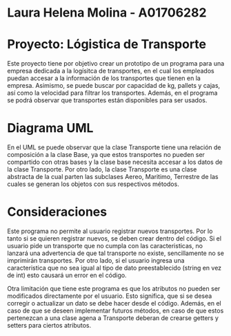 # Laura Helena Molina - A01706282
# Proyecto: Lógistica de Transporte

Este proyecto tiene por objetivo crear un prototipo de un programa para una empresa dedicada a la logísitca de transportes, en el cual los empleados puedan accesar a la información de los transportes que tienen en la empresa. Asimismo, se puede buscar por capacidad de kg, pallets y cajas, así como la velocidad para filtrar los transportes. Además, en el programa se podrá observar que transportes están disponibles para ser usados.

# Diagrama UML

En el UML se puede observar que la clase Transporte tiene una relación de composición a la clase Base, ya que estos transportes no pueden ser compartido con otras bases y la clase base necesita accesar a los datos de la clase Transporte. Por otro lado, la clase Transporte es una clase abstracta de la cual parten las subclases Aereo, Maritimo, Terrestre de las cuales se generan los objetos con sus respectivos métodos.


# Consideraciones

Este programa no permite al usuario registrar nuevos transportes. Por lo tanto si se quieren registrar nuevos, se deben crear dentro del código. Si el usuario pide un transporte que no cumpla
con las caracteristicas, no lanzará una advertencia de que tal transporte no existe, sencillamente no se imprimirán transportes. Por otro lado, si el usuario ingresa una caracteristica que no
sea igual al tipo de dato preestablecido (string en vez de int) esto causará un error en el código. 

Otra limitación que tiene este programa es que los atributos no pueden ser modificados directamente por el usuario. Esto significa, que si se desea corregir o actualizar un dato se debe hacer desde el código. Además, en el caso de que se deseen implementar futuros métodos, en caso de que estos pertenezcan a una clase agena a Transporte deberan de crearse getters y setters para ciertos atributos.
